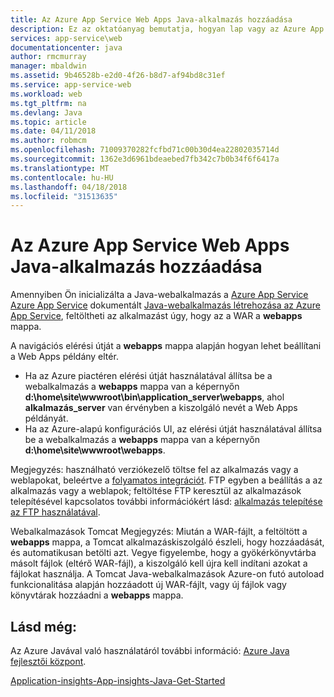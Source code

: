 ```yaml
---
title: Az Azure App Service Web Apps Java-alkalmazás hozzáadása
description: Ez az oktatóanyag bemutatja, hogyan lap vagy az Azure App Service Web Apps, amely már használatára van konfigurálva a Java-példány alkalmazás hozzáadása.
services: app-service\web
documentationcenter: java
author: rmcmurray
manager: mbaldwin
ms.assetid: 9b46528b-e2d0-4f26-b8d7-af94bd8c31ef
ms.service: app-service-web
ms.workload: web
ms.tgt_pltfrm: na
ms.devlang: Java
ms.topic: article
ms.date: 04/11/2018
ms.author: robmcm
ms.openlocfilehash: 71009370282fcfbd71c00b30d4ea22802035714d
ms.sourcegitcommit: 1362e3d6961bdeaebed7fb342c7b0b34f6f6417a
ms.translationtype: MT
ms.contentlocale: hu-HU
ms.lasthandoff: 04/18/2018
ms.locfileid: "31513635"
---
```

# <a name="add-a-java-application-to-azure-app-service-web-apps"></a>Az Azure App Service Web Apps Java-alkalmazás hozzáadása
Amennyiben Ön inicializálta a Java-webalkalmazás a [Azure App Service] [ Azure App Service] dokumentált [Java-webalkalmazás létrehozása az Azure App Service](app-service-web-get-started-java.md), feltöltheti az alkalmazást úgy, hogy az a WAR a **webapps** mappa.

A navigációs elérési útját a **webapps** mappa alapján hogyan lehet beállítani a Web Apps példány eltér.

* Ha az Azure piactéren elérési útját használatával állítsa be a webalkalmazás a **webapps** mappa van a képernyőn **d:\home\site\wwwroot\bin\application\_server\webapps**, ahol **alkalmazás\_server** van érvényben a kiszolgáló nevét a Web Apps példányát. 
* Ha az Azure-alapú konfigurációs UI, az elérési útját használatával állítsa be a webalkalmazás a **webapps** mappa van a képernyőn **d:\home\site\wwwroot\webapps**. 

Megjegyzés: használható verziókezelő töltse fel az alkalmazás vagy a weblapokat, beleértve a [folyamatos integrációt](app-service-continuous-deployment.md). FTP egyben a beállítás a az alkalmazás vagy a weblapok; feltöltése FTP keresztül az alkalmazások telepítésével kapcsolatos további információkért lásd: [alkalmazás telepítése az FTP használatával](app-service-deploy-ftp.md).

Webalkalmazások Tomcat Megjegyzés: Miután a WAR-fájlt, a feltöltött a **webapps** mappa, a Tomcat alkalmazáskiszolgáló észleli, hogy hozzáadását, és automatikusan betölti azt. Vegye figyelembe, hogy a gyökérkönyvtárba másolt fájlok (eltérő WAR-fájl), a kiszolgáló kell újra kell indítani azokat a fájlokat használja. A Tomcat Java-webalkalmazások Azure-on futó autoload funkcionalitása alapján hozzáadott új WAR-fájlt, vagy új fájlok vagy könyvtárak hozzáadni a **webapps** mappa. 

<a name="see-also"></a>

## <a name="see-also"></a>Lásd még:
Az Azure Javával való használatáról további információ: [Azure Java fejlesztői központ].

[Application-insights-App-insights-Java-Get-Started](../application-insights/app-insights-java-get-started.md)

<!-- URL List -->

[Azure Java fejlesztői központ]: https://azure.microsoft.com/develop/java/
[Azure App Service]: http://go.microsoft.com/fwlink/?LinkId=529714
